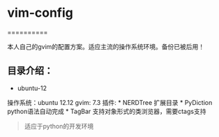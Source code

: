 # vim-config
==========

本人自己的gvim的配置方案。适应主流的操作系统环境。备份已被后用！


## 目录介绍：

  * ubuntu-12
  
  操作系统：ubuntu 12.12
  gvim: 7.3
    插件:
    * NERDTree    扩展目录
    * PyDiction   python语法自动完成
    * TagBar      支持对象形式的类浏览器，需要ctags支持

  > 适应于python的开发环境
